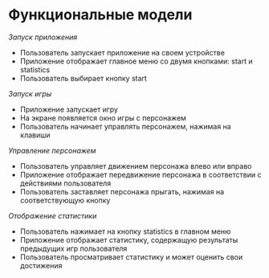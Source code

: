 # Функциональные модели 
_Запуск приложения_

- Пользователь запускает приложение на своем устройстве
- Приложение отображает главное меню со двумя кнопками: start и statistics
- Пользователь выбирает кнопку start

_Запуск игры_

- Приложение запускает игру
- На экране появляется окно игры с персонажем
- Пользователь начинает управлять персонажем, нажимая на клавиши

_Управление персонажем_

- Пользователь управляет движением персонажа влево или вправо
- Приложение отображает передвижение персонажа в соответствии с действиями пользователя
- Пользователь заставляет персонажа прыгать, нажимая на соответствующую кнопку

_Отображение статистики_

- Пользователь нажимает на кнопку statistics в главном меню
- Приложение отображает статистику, содержащую результаты предыдущих игр пользователя
- Пользователь просматривает статистику и может оценить свои достижения
